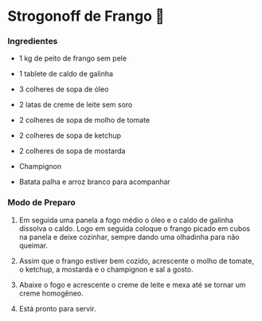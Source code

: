 # Strogonoff de Frango :chicken:

### Ingredientes

- 1 kg de peito de frango sem pele

- 1 tablete de caldo de galinha

- 3 colheres de sopa de óleo

- 2 latas de creme de leite sem soro

- 2 colheres de sopa de molho de tomate

- 2 colheres de sopa de ketchup

- 2 colheres de sopa de mostarda

- Champignon

- Batata palha e arroz branco para acompanhar 

  

### Modo de Preparo

1. Em seguida uma panela a fogo médio o óleo e o caldo de galinha dissolva o caldo. Logo em seguida coloque o frango picado em cubos na panela e deixe cozinhar, sempre dando uma olhadinha para não queimar.

2. Assim que o frango estiver bem cozido, acrescente o molho de tomate, o ketchup, a mostarda e o champignon e sal a gosto.

3.  Abaixe o fogo e acrescente o creme de leite e mexa até se tornar um creme homogêneo.

4. Está pronto para servir.

   





